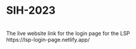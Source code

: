 # SIH-2023
<br>
The live website link for the login page for the LSP 
<br>
https://lsp-login-page.netlify.app/
<br>
<br>